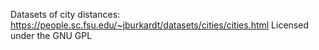 Datasets of city distances:
https://people.sc.fsu.edu/~jburkardt/datasets/cities/cities.html
Licensed under the GNU GPL
